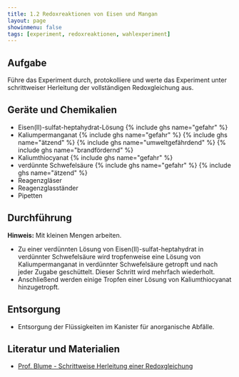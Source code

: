 ```yaml
---
title: 1.2 Redoxreaktionen von Eisen und Mangan
layout: page
showinmenu: false
tags: [experiment, redoxreaktionen, wahlexperiment]
---
```


## Aufgabe

Führe das Experiment durch, protokolliere und werte das Experiment unter schrittweiser Herleitung der vollständigen Redoxgleichung aus.

## Geräte und Chemikalien

- Eisen(II)-sulfat-heptahydrat-Lösung {% include ghs name="gefahr" %}
- Kaliumpermanganat {% include ghs name="gefahr" %} {% include ghs name="ätzend" %} {% include ghs name="umweltgefährdend" %} {% include ghs name="brandfördernd" %}
- Kaliumthiocyanat {% include ghs name="gefahr" %}
- verdünnte Schwefelsäure {% include ghs name="gefahr" %} {% include ghs name="ätzend" %}
- Reagenzgläser
- Reagenzglasständer
- Pipetten

## Durchführung

**Hinweis:** Mit kleinen Mengen arbeiten.

- Zu einer verdünnten Lösung von Eisen(II)-sulfat-heptahydrat in verdünnter Schwefelsäure wird tropfenweise eine Lösung von Kaliumpermanganat in verdünnter Schwefelsäure getropft und nach jeder Zugabe geschüttelt. Dieser Schritt wird mehrfach wiederholt.
- Anschließend werden einige Tropfen einer Lösung von Kaliumthiocyanat hinzugetropft.

## Entsorgung

- Entsorgung der Flüssigkeiten im Kanister für anorganische Abfälle.

## Literatur und Materialien

- [Prof. Blume - Schrittweise Herleitung einer Redoxgleichung](http://www.chemieunterricht.de/dc2/tip/11_10.htm)
